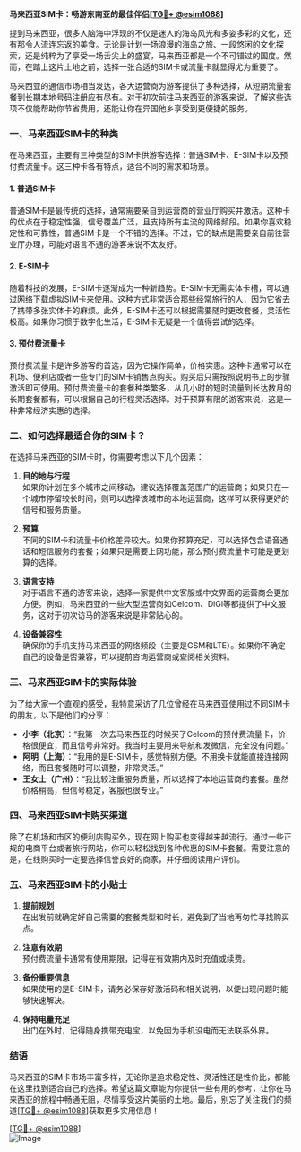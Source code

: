 **马来西亚SIM卡：畅游东南亚的最佳伴侣[[TG💪+ @esim1088](https://t.me/s/esim1088)]**

提到马来西亚，很多人脑海中浮现的不仅是迷人的海岛风光和多姿多彩的文化，还有那令人流连忘返的美食。无论是计划一场浪漫的海岛之旅、一段悠闲的文化探索，还是纯粹为了享受一场舌尖上的盛宴，马来西亚都是一个不可错过的国度。然而，在踏上这片土地之前，选择一张合适的SIM卡或流量卡就显得尤为重要了。

马来西亚的通信市场相当发达，各大运营商为游客提供了多种选择，从短期流量套餐到长期本地号码注册应有尽有。对于初次前往马来西亚的游客来说，了解这些选项不仅能帮助你节省费用，还能让你在异国他乡享受到更便捷的服务。

### **一、马来西亚SIM卡的种类**

在马来西亚，主要有三种类型的SIM卡供游客选择：普通SIM卡、E-SIM卡以及预付费流量卡。这三种卡各有特点，适合不同的需求和场景。

#### **1. 普通SIM卡**
普通SIM卡是最传统的选择，通常需要亲自到运营商的营业厅购买并激活。这种卡的优点在于稳定性强，信号覆盖广泛，且支持所有主流的网络频段。如果你喜欢稳定性和可靠性，普通SIM卡是一个不错的选择。不过，它的缺点是需要亲自前往营业厅办理，可能对语言不通的游客来说不太友好。

#### **2. E-SIM卡**
随着科技的发展，E-SIM卡逐渐成为一种新趋势。E-SIM卡无需实体卡槽，可以通过网络下载虚拟SIM卡来使用。这种方式非常适合那些经常旅行的人，因为它省去了携带多张实体卡的麻烦。此外，E-SIM卡还可以根据需要随时更改套餐，灵活性极高。如果你习惯于数字化生活，E-SIM卡无疑是一个值得尝试的选择。

#### **3. 预付费流量卡**
预付费流量卡是许多游客的首选，因为它操作简单，价格实惠。这种卡通常可以在机场、便利店或者一些专门的SIM卡销售点购买。购买后只需按照说明书上的步骤激活即可使用。预付费流量卡的套餐种类繁多，从几小时的短时流量到长达数月的长期套餐都有，可以根据自己的行程灵活选择。对于预算有限的游客来说，这是一种非常经济实惠的选择。

### **二、如何选择最适合你的SIM卡？**

在选择马来西亚的SIM卡时，你需要考虑以下几个因素：

1. **目的地与行程**  
   如果你计划在多个城市之间移动，建议选择覆盖范围广的运营商；如果只在一个城市停留较长时间，则可以选择该城市的本地运营商，这样可以获得更好的信号和服务质量。

2. **预算**  
   不同的SIM卡和流量卡价格差异较大。如果你预算充足，可以选择包含语音通话和短信服务的套餐；如果只是需要上网功能，那么预付费流量卡可能是更划算的选择。

3. **语言支持**  
   对于语言不通的游客来说，选择一家提供中文客服或中文界面的运营商会更加方便。例如，马来西亚的一些大型运营商如Celcom、DiGi等都提供了中文服务，这对于初次访马的游客来说是非常贴心的。

4. **设备兼容性**  
   确保你的手机支持马来西亚的网络频段（主要是GSM和LTE）。如果你不确定自己的设备是否兼容，可以提前咨询运营商或查阅相关资料。

### **三、马来西亚SIM卡的实际体验**

为了给大家一个直观的感受，我特意采访了几位曾经在马来西亚使用过不同SIM卡的朋友，以下是他们的分享：

- **小李（北京）**：“我第一次去马来西亚的时候买了Celcom的预付费流量卡，价格很便宜，而且信号非常好。我当时主要用来导航和发微信，完全没有问题。”  
- **阿明（上海）**：“我用的是E-SIM卡，感觉特别方便。不用换卡就能直接连接网络，而且套餐随时可以调整，非常灵活。”  
- **王女士（广州）**：“我比较注重服务质量，所以选择了本地运营商的套餐。虽然价格稍高，但信号稳定，客服也很专业。”

### **四、马来西亚SIM卡购买渠道**

除了在机场和市区的便利店购买外，现在网上购买也变得越来越流行。通过一些正规的电商平台或者旅行网站，你可以轻松找到各种优惠的SIM卡套餐。需要注意的是，在线购买时一定要选择信誉良好的商家，并仔细阅读用户评价。

### **五、马来西亚SIM卡的小贴士**

1. **提前规划**  
   在出发前就确定好自己需要的套餐类型和时长，避免到了当地再匆忙寻找购买点。

2. **注意有效期**  
   预付费流量卡通常有使用期限，记得在有效期内及时充值或续费。

3. **备份重要信息**  
   如果使用的是E-SIM卡，请务必保存好激活码和相关说明，以便出现问题时能够快速解决。

4. **保持电量充足**  
   出门在外时，记得随身携带充电宝，以免因为手机没电而无法联系外界。

### **结语**

马来西亚的SIM卡市场丰富多样，无论你是追求稳定性、灵活性还是性价比，都能在这里找到适合自己的选择。希望这篇文章能为你提供一些有用的参考，让你在马来西亚的旅程中畅通无阻，尽情享受这片美丽的土地。最后，别忘了关注我们的频道[[TG💪+ @esim1088](https://t.me/s/esim1088)]获取更多实用信息！  

[[TG💪+ @esim1088](https://t.me/s/esim1088)]  
![Image](https://i.postimg.cc/4NQfJmqS/Snipaste-2025-05-13-00-14-12.png)